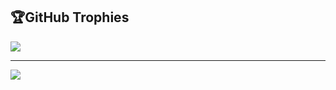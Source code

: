

## 🏆GitHub Trophies
![](https://github-trophies.vercel.app/?username=pgnikolov&theme=gitdimmed&no-frame=false&no-bg=false&margin-w=4)

---
[![](https://visitcount.itsvg.in/api?id=pgnikolov&icon=2&color=3)](https://visitcount.itsvg.in)
